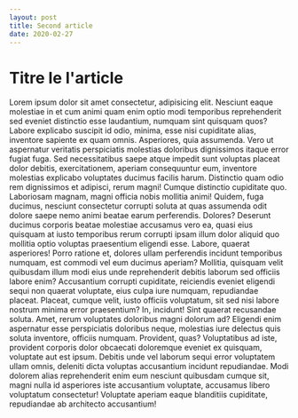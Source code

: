```yaml
---
layout: post
title: Second article
date: 2020-02-27
---
```


# Titre le l'article

Lorem ipsum dolor sit amet consectetur, adipisicing elit. Nesciunt eaque molestiae in et cum animi quam enim optio modi temporibus reprehenderit sed eveniet distinctio esse laudantium, numquam sint quisquam quos?
Labore explicabo suscipit id odio, minima, esse nisi cupiditate alias, inventore sapiente ex quam omnis. Asperiores, quia assumenda. Vero ut aspernatur veritatis perspiciatis molestias doloribus dignissimos itaque error fugiat fuga.
Sed necessitatibus saepe atque impedit sunt voluptas placeat dolor debitis, exercitationem, aperiam consequuntur eum, inventore molestias explicabo voluptates ducimus facilis harum. Distinctio quam odio rem dignissimos et adipisci, rerum magni!
Cumque distinctio cupiditate quo. Laboriosam magnam, magni officia nobis mollitia animi! Quidem, fuga ducimus, nesciunt consectetur corrupti soluta at quas assumenda odit dolore saepe nemo animi beatae earum perferendis. Dolores?
Deserunt ducimus corporis beatae molestiae accusamus vero ea, quasi eius quisquam at iusto temporibus rerum corrupti ipsam illum dolor aliquid quo mollitia optio voluptas praesentium eligendi esse. Labore, quaerat asperiores!
Porro ratione et, dolores ullam perferendis incidunt temporibus numquam, est commodi vel eum ducimus aperiam? Mollitia, quisquam velit quibusdam illum modi eius unde reprehenderit debitis laborum sed officiis labore enim?
Accusantium corrupti cupiditate, reiciendis eveniet eligendi sequi non quaerat voluptate, eius culpa iure numquam, repudiandae placeat. Placeat, cumque velit, iusto officiis voluptatum, sit sed nisi labore nostrum minima error praesentium?
In, incidunt! Sint quaerat recusandae soluta. Amet, rerum voluptates doloribus magni dolorum ad? Eligendi enim aspernatur esse perspiciatis doloribus neque, molestias iure delectus quis soluta inventore, officiis numquam. Provident, quas?
Voluptatibus ad iste, provident corporis dolor obcaecati doloremque eveniet ex quisquam, voluptate aut est ipsum. Debitis unde vel laborum sequi error voluptatem ullam omnis, deleniti dicta voluptas accusantium incidunt repudiandae.
Modi dolorem alias reprehenderit enim eum nesciunt quibusdam cumque sit, magni nulla id asperiores iste accusantium voluptate, accusamus libero voluptatum consectetur! Voluptate aperiam eaque blanditiis cupiditate, repudiandae ab architecto accusantium!